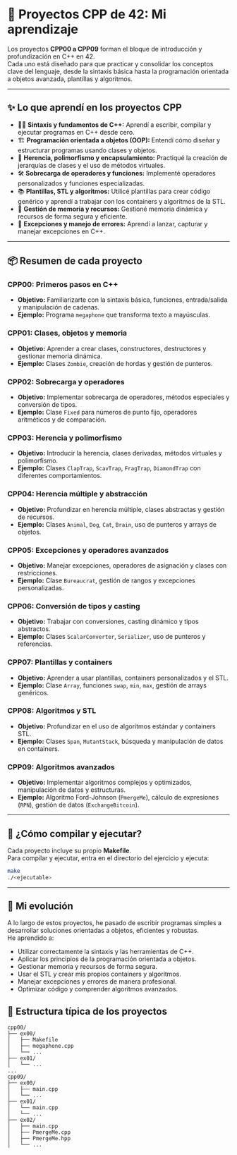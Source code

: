 # 🚀 **Proyectos CPP de 42: Mi aprendizaje**

Los proyectos **CPP00 a CPP09** forman el bloque de introducción y profundización en C++ en 42.  
Cada uno está diseñado para que practicar y consolidar los conceptos clave del lenguaje, desde la sintaxis básica hasta la programación orientada a objetos avanzada, plantillas y algoritmos.

---

## ✨ **Lo que aprendí en los proyectos CPP**

- 🧑‍💻 **Sintaxis y fundamentos de C++:** Aprendí a escribir, compilar y ejecutar programas en C++ desde cero.
- 🏗️ **Programación orientada a objetos (OOP):** Entendí cómo diseñar y estructurar programas usando clases y objetos.
- 🧩 **Herencia, polimorfismo y encapsulamiento:** Practiqué la creación de jerarquías de clases y el uso de métodos virtuales.
- 🛠️ **Sobrecarga de operadores y funciones:** Implementé operadores personalizados y funciones especializadas.
- 📚 **Plantillas, STL y algoritmos:** Utilicé plantillas para crear código genérico y aprendí a trabajar con los containers y algoritmos de la STL.
- 🔬 **Gestión de memoria y recursos:** Gestioné memoria dinámica y recursos de forma segura y eficiente.
- 🧵 **Excepciones y manejo de errores:** Aprendí a lanzar, capturar y manejar excepciones en C++.

---

## 📦 **Resumen de cada proyecto**

### **CPP00: Primeros pasos en C++**
- **Objetivo:** Familiarizarte con la sintaxis básica, funciones, entrada/salida y manipulación de cadenas.
- **Ejemplo:** Programa `megaphone` que transforma texto a mayúsculas.

### **CPP01: Clases, objetos y memoria**
- **Objetivo:** Aprender a crear clases, constructores, destructores y gestionar memoria dinámica.
- **Ejemplo:** Clases `Zombie`, creación de hordas y gestión de punteros.

### **CPP02: Sobrecarga y operadores**
- **Objetivo:** Implementar sobrecarga de operadores, métodos especiales y conversión de tipos.
- **Ejemplo:** Clase `Fixed` para números de punto fijo, operadores aritméticos y de comparación.

### **CPP03: Herencia y polimorfismo**
- **Objetivo:** Introducir la herencia, clases derivadas, métodos virtuales y polimorfismo.
- **Ejemplo:** Clases `ClapTrap`, `ScavTrap`, `FragTrap`, `DiamondTrap` con diferentes comportamientos.

### **CPP04: Herencia múltiple y abstracción**
- **Objetivo:** Profundizar en herencia múltiple, clases abstractas y gestión de recursos.
- **Ejemplo:** Clases `Animal`, `Dog`, `Cat`, `Brain`, uso de punteros y arrays de objetos.

### **CPP05: Excepciones y operadores avanzados**
- **Objetivo:** Manejar excepciones, operadores de asignación y clases con restricciones.
- **Ejemplo:** Clase `Bureaucrat`, gestión de rangos y excepciones personalizadas.

### **CPP06: Conversión de tipos y casting**
- **Objetivo:** Trabajar con conversiones, casting dinámico y tipos abstractos.
- **Ejemplo:** Clases `ScalarConverter`, `Serializer`, uso de punteros y referencias.

### **CPP07: Plantillas y containers**
- **Objetivo:** Aprender a usar plantillas, containers personalizados y el STL.
- **Ejemplo:** Clase `Array`, funciones `swap`, `min`, `max`, gestión de arrays genéricos.

### **CPP08: Algoritmos y STL**
- **Objetivo:** Profundizar en el uso de algoritmos estándar y containers STL.
- **Ejemplo:** Clases `Span`, `MutantStack`, búsqueda y manipulación de datos en containers.

### **CPP09: Algoritmos avanzados**
- **Objetivo:** Implementar algoritmos complejos y optimizados, manipulación de datos y estructuras.
- **Ejemplo:** Algoritmo Ford-Johnson (`PmergeMe`), cálculo de expresiones (`RPN`), gestión de datos (`ExchangeBitcoin`).

---

## 🏁 **¿Cómo compilar y ejecutar?**

Cada proyecto incluye su propio **Makefile**.  
Para compilar y ejecutar, entra en el directorio del ejercicio y ejecuta:

```sh
make
./<ejecutable>
```

---

## 🏁 **Mi evolución**

A lo largo de estos proyectos, he pasado de escribir programas simples a desarrollar soluciones orientadas a objetos, eficientes y robustas.  
He aprendido a:

- Utilizar correctamente la sintaxis y las herramientas de C++.
- Aplicar los principios de la programación orientada a objetos.
- Gestionar memoria y recursos de forma segura.
- Usar el STL y crear mis propios containers y algoritmos.
- Manejar excepciones y errores de manera profesional.
- Optimizar código y comprender algoritmos avanzados.

## 📁 **Estructura típica de los proyectos**

```
cpp00/
├── ex00/
│   ├── Makefile
│   ├── megaphone.cpp
│   └── ...
├── ex01/
│   └── ...
...
cpp09/
├── ex00/
│   ├── main.cpp
│   └── ...
├── ex01/
│   └── main.cpp
│   └── ...
├── ex02/
│   ├── main.cpp
│   ├── PmergeMe.cpp
│   ├── PmergeMe.hpp
│   └── ...
```